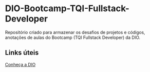 # DIO-Bootcamp-TQI-Fullstack-Developer
Repositório criado para armazenar os desafios de projetos e códigos, anotações de aulas do Bootcamp (TQI Fullstack Developer) da DIO.

## Links úteis
[Conheça a DIO](https://www.dio.me/)
